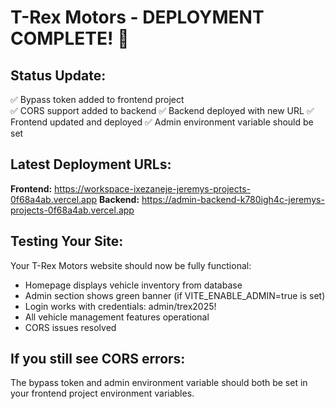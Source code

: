 # T-Rex Motors - DEPLOYMENT COMPLETE! 🎉

## Status Update:
✅ Bypass token added to frontend project  
✅ CORS support added to backend
✅ Backend deployed with new URL
✅ Frontend updated and deployed
✅ Admin environment variable should be set

## Latest Deployment URLs:
**Frontend:** https://workspace-ixezaneje-jeremys-projects-0f68a4ab.vercel.app
**Backend:** https://admin-backend-k780igh4c-jeremys-projects-0f68a4ab.vercel.app

## Testing Your Site:
Your T-Rex Motors website should now be fully functional:
- Homepage displays vehicle inventory from database
- Admin section shows green banner (if VITE_ENABLE_ADMIN=true is set)
- Login works with credentials: admin/trex2025!
- All vehicle management features operational
- CORS issues resolved

## If you still see CORS errors:
The bypass token and admin environment variable should both be set in your frontend project environment variables.